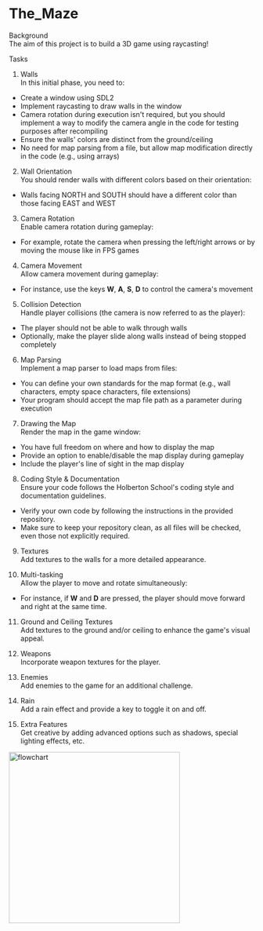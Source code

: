 # The_Maze 
Background  
The aim of this project is to build a 3D game using raycasting!

Tasks  

1. Walls  
In this initial phase, you need to:  
- Create a window using SDL2  
- Implement raycasting to draw walls in the window  
- Camera rotation during execution isn't required, but you should implement a way to modify the camera angle in the code for testing purposes after recompiling  
- Ensure the walls' colors are distinct from the ground/ceiling  
- No need for map parsing from a file, but allow map modification directly in the code (e.g., using arrays)

2. Wall Orientation  
You should render walls with different colors based on their orientation:
- Walls facing NORTH and SOUTH should have a different color than those facing EAST and WEST  

3. Camera Rotation  
Enable camera rotation during gameplay:
- For example, rotate the camera when pressing the left/right arrows or by moving the mouse like in FPS games  

4. Camera Movement  
Allow camera movement during gameplay:
- For instance, use the keys **W**, **A**, **S**, **D** to control the camera's movement  

5. Collision Detection  
Handle player collisions (the camera is now referred to as the player):
- The player should not be able to walk through walls  
- Optionally, make the player slide along walls instead of being stopped completely  

6. Map Parsing  
Implement a map parser to load maps from files:
- You can define your own standards for the map format (e.g., wall characters, empty space characters, file extensions)  
- Your program should accept the map file path as a parameter during execution  

7. Drawing the Map  
Render the map in the game window:
- You have full freedom on where and how to display the map  
- Provide an option to enable/disable the map display during gameplay  
- Include the player's line of sight in the map display  

8. Coding Style & Documentation  
Ensure your code follows the Holberton School's coding style and documentation guidelines.  
- Verify your own code by following the instructions in the provided repository.  
- Make sure to keep your repository clean, as all files will be checked, even those not explicitly required.

9. Textures  
Add textures to the walls for a more detailed appearance.

10. Multi-tasking  
Allow the player to move and rotate simultaneously:
- For instance, if **W** and **D** are pressed, the player should move forward and right at the same time.  

11. Ground and Ceiling Textures  
Add textures to the ground and/or ceiling to enhance the game's visual appeal.

12. Weapons  
Incorporate weapon textures for the player.

13. Enemies  
Add enemies to the game for an additional challenge.

14. Rain  
Add a rain effect and provide a key to toggle it on and off.

15. Extra Features  
Get creative by adding advanced options such as shadows, special lighting effects, etc.

<img width="349" alt="flowchart" src="https://github.com/user-attachments/assets/6956f281-b1e8-4f0a-bc85-e4ab3b0d6596">

